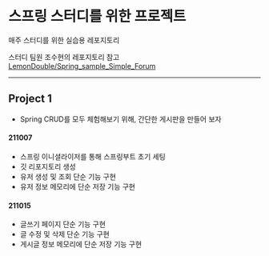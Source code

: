# 스프링 스터디를 위한 프로젝트

매주 스터디를 위한 실습용 레포지토리

스터디 팀원 조수현의 레포지토리 참고  
[LemonDouble/Spring_sample_Simple_Forum](https://github.com/LemonDouble/Spring_sample_Simple_Forum)

---

## Project 1
  
- Spring CRUD를 모두 체험해보기 위해, 간단한 게시판을 만들어 보자  
  
#### 211007
- 스프링 이니셜라이저를 통해 스프링부트 초기 세팅
- 깃 리포지토리 생성
- 유저 생성 및 조회 단순 기능 구현
- 유저 정보 메모리에 단순 저장 기능 구현

#### 211015
- 글쓰기 페이지 단순 기능 구현
- 글 수정 및 삭제 단순 기능 구현
- 게시글 정보 메모리에 단순 저장 기능 구현